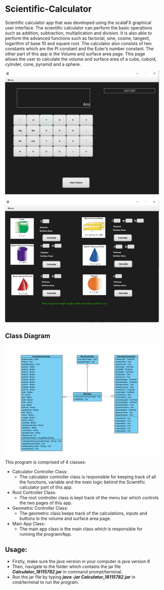 # Scientific-Calculator
Scientific calculator app that was developed using the scalaFX graphical user interface. The scientific calculator can perform the basic operations such as addition, subtraction, multiplication and division. It is also able to perform the advanced functions such as factorial, sine, cosine, tangent, logarithm of base 10 and square root. The calculator also consists of two constants which are the PI constant and the Euler’s number constant. The other part of this app is the Volume and surface area page. This page allows the user to calculate the volume and surface area of a cube, cuboid, cylinder, cone, pyramid and a sphere.

![Calculator](Images/Main_Calculator.png)

![Volume&Surface](Images/Second_image.png)

## Class Diagram
![UML](Images/Uml.png)

This program is comprised of 4 classes:
- Calculator Controller Class:
  - The calculator controller class is responsible for keeping track of all the functions, variable and the main logic behind the Scientific calculator part of this app.
- Root Controller Class:
  -	The root controller class is kept track of the menu bar which controls the two pages of this app.
- Geometric Controller Class:
  - The geometric class keeps track of the calculations, inputs and buttons in the volume and surface area page.
- Main App Class:
  - The main app class is the main class which is responsible for running the program/App.

## Usage:

- Firstly, make sure the java version in your computer is java version 8 
- Then, navigate to the folder which contains the jar file  ***Calculator_18115782.jar*** in command prompt/terminal.
- Run the jar file by typing  ***java -jar Calculator_18115782.jar*** in cmd/terminal to run the program.

